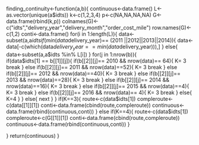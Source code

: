 finding_continuity<-function(a,b){
  continuous<-data.frame()
  L<-as.vector(unique(a$idts))
  k<-c(1,2,3,4)
  p<-c(NA,NA,NA,NA)
  G<-data.frame(rbind(k,p))
  colnames(G)<-c("idts","delivery_year","delivery_month","order_cost_mile")
  row.names(G)<-c(1,2)
  conti<-data.frame()
  for(i in 1:length(L)){
    data<-subset(a,a$idts %in% L[i])
    if(min(data$delivery_year)== (2011 ||2012||2013||2014)){
    data<-data[-c(which(data$delivery_year == min(data$delivery_year))),]
    }
    else{
      data<-subset(a,a$idts %in% L[i])
    }
    for(j in 1:nrow(b)){     
      if(data$idts[1] == b[[1]][j]){
        if(b[[2]][j]== 2010 && nrow(data)== 64){
          K= 3 
          break
        }
        else if(b[[2]][j]== 2011 && nrow(data)==52){
          K= 3
          break
        }
        else if(b[[2]][j]== 2012 && nrow(data)==40){
          K= 3
          break
        }
        else if(b[[2]][j]== 2013 && nrow(data)==28){
          K= 3
          break
        }
        else if(b[[2]][j]== 2014 && nrow(data)==16){
          K= 3
          break
        }
        else if(b[[2]][j]== 2015 && nrow(data)==4){
          K= 3
          break
        }
        else if(b[[2]][j]== 2016 && nrow(data)== 4){
          K= 3
          break
        }
        else{
          K=4
          }
      } 
      else{
        next
      }
    }
    if(K==3){
      route<-c(data$idts[1])
      compleroute<-c(data[[1]][1])
      conti<-data.frame(cbind(route,compleroute))
      continuous<-data.frame(rbind(continuous,conti))
    }
    else if(K==4){
      route<-c(data$idts[1])
      compleroute<-c(G[[1]][1])
      conti<-data.frame(cbind(route,compleroute))
      continuous<-data.frame(rbind(continuous,conti))
    }
    
  }
  return(continuous)
}
